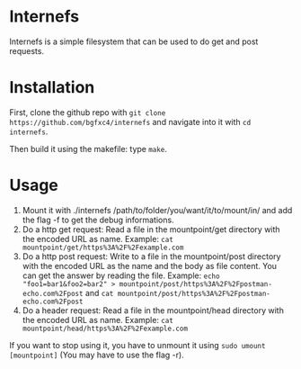 # Internefs

Internefs is a simple filesystem that can be used to do get and post requests.

# Installation

First, clone the github repo with `git clone https://github.com/bgfxc4/internefs` and navigate into it with `cd internefs`.

Then build it using the makefile: type `make`.

# Usage

1. Mount it with ./internefs /path/to/folder/you/want/it/to/mount/in/ and add the flag -f to get the debug informations.
2. Do a http get request: Read a file in the mountpoint/get directory with the encoded URL as name.
	Example: `cat mountpoint/get/https%3A%2F%2Fexample.com`
3. Do a http post request: Write to a file in the mountpoint/post directory with the encoded URL as the name and the body as file content. You can get the answer by reading the file.
	Example: `echo "foo1=bar1&foo2=bar2" > mountpoint/post/https%3A%2F%2Fpostman-echo.com%2Fpost` and `cat mountpoint/post/https%3A%2F%2Fpostman-echo.com%2Fpost`
4. Do a header request: Read a file in the mountpoint/head directory with the encoded URL as name.
	Example: `cat mountpoint/head/https%3A%2F%2Fexample.com`

If you want to stop using it, you have to unmount it using `sudo umount [mountpoint]` (You may have to use the flag -r).
